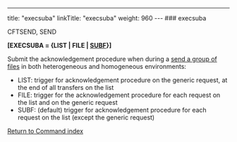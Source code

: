 ---
title: "execsuba"
linkTitle: "execsuba"
weight: 960
--- ### execsuba

CFTSEND, SEND

****[EXECSUBA = {LIST &#124; FILE &#124; <u>SUBF</u>}]****

Submit the acknowledgement
procedure when during a [send a group of files](../../../../concepts/send_command/send_group_of_files_cl) in both heterogeneous and homogeneous environments:

- LIST: trigger for acknowledgement
    procedure on the generic request, at the end of all transfers on the list
- FILE: trigger for the acknowledgement
    procedure for each request on the list and on the generic request
- SUBF: (default) trigger for acknowledgement procedure for each request on the list (except the generic request)

[Return to Command index](../../)
